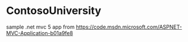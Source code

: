 # ContosoUniversity
sample .net mvc 5 app from https://code.msdn.microsoft.com/ASPNET-MVC-Application-b01a9fe8
